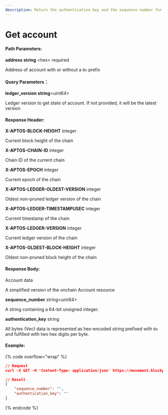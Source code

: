 ```yaml
---
description: Return the authentication key and the sequence number for an account address.
---
```


# Get account

#### **Path Parameters:**

**address  string** \<hex> required

Address of account with or without a `0x` prefix

#### Query Parameters：

**ledger\_version string**\<uint64>

Ledger version to get state of account. If not provided, it will be the latest version

#### **Response Header:**

**X-APTOS-BLOCK-HEIGHT** integer&#x20;

Current block height of the chain

**X-APTOS-CHAIN-ID** integer&#x20;

Chain ID of the current chain

**X-APTOS-EPOCH** integer&#x20;

Current epoch of the chain

**X-APTOS-LEDGER-OLDEST-VERSION** integer&#x20;

Oldest non-pruned ledger version of the chain

**X-APTOS-LEDGER-TIMESTAMPUSEC** integer&#x20;

Current timestamp of the chain

**X-APTOS-LEDGER-VERSION** integer&#x20;

Current ledger version of the chain

**X-APTOS-OLDEST-BLOCK-HEIGHT** integer&#x20;

Oldest non-pruned block height of the chain

#### **Response Body:**

Account data

A simplified version of the onchain Account resource

**sequence\_number** string\<uint64>

A string containing a 64-bit unsigned integer.

**authentication\_key** string

All bytes (Vec) data is represented as hex-encoded string prefixed with `0x` and fulfilled with two hex digits per byte.

#### Example:

{% code overflow="wrap" %}
```json
// Request
curl -X GET -H 'Content-Type: application/json' https://movement.blockpi.network/rpc/v1/your_api_key/v1/accounts/0x6de517a18f003625e7fba9b9dc29b310f2e3026bbeb1997b3ada9de1e3cec8d6

// Result
{
    "sequence_number": "",
    "authentication_key": ""
}
```
{% endcode %}
